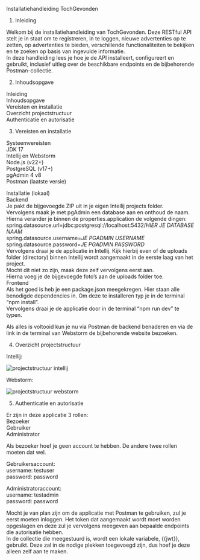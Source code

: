 Installatiehandleiding TochGevonden<br/>

1. Inleiding<br/>

Welkom bij de installatiehandleiding van TochGevonden. Deze RESTful API stelt je in staat om te registreren, in te loggen, nieuwe advertenties op te zetten, op advertenties te bieden, verschillende functionaliteiten te bekijken en te zoeken op basis van ingevulde informatie.<br/>
In deze handleiding lees je hoe je de API installeert, configureert en gebruikt, inclusief uitleg over de beschikbare endpoints en de bijbehorende Postman-collectie.<br/>

2. Inhoudsopgave<br/>

Inleiding<br/>
Inhoudsopgave<br/>
Vereisten en installatie<br/>
Overzicht projectstructuur<br/>
Authenticatie en autorisatie<br/>

3. Vereisten en installatie<br/>

Systeemvereisten<br/>
JDK 17<br/>
Intellij en Webstorm<br/>
Node.js (v22+)<br/>
PostgreSQL (v17+)<br/>
pgAdmin 4 v8<br/>
Postman (laatste versie)<br/>

Installatie (lokaal)<br/>
Backend<br/>
Je pakt de bijgevoegde ZIP uit in je eigen Intellij projects folder.<br/>
Vervolgens maak je met pgAdmin een database aan en onthoud de naam.<br/>
Hierna verander je binnen de properties.application de volgende dingen:<br/>
spring.datasource.url=jdbc:postgresql://localhost:5432/*HIER JE DATABASE NAAM*<br/>
spring.datasource.username=*JE PGADMIN USERNAME*<br/>
spring.datasource.password=*JE PGADMIN PASSWORD*<br/>
Vervolgens draai je de applicatie in Intellij. Kijk hierbij even of de uploads folder (directory) binnen Intellij wordt aangemaakt in de eerste laag van het project.<br/>
Mocht dit niet zo zijn, maak deze zelf vervolgens eerst aan.<br/>
Hierna voeg je de bijgevoegde foto’s aan de uploads folder toe.<br/>
Frontend<br/>
Als het goed is heb je een package.json meegekregen. Hier staan alle benodigde dependencies in. Om deze te installeren typ je in de terminal “npm install”.<br/>
Vervolgens draai je de applicatie door in de terminal “npm run dev” te typen.<br/>

Als alles is voltooid kun je nu via Postman de backend benaderen en via de link in de terminal van Webstorm de bijbehorende website bezoeken.<br/>

4. Overzicht projectstructuur<br/>
   
Intellij:<br/>

![projectstructuur intellij](https://github.com/user-attachments/assets/51625aa7-69fb-48eb-b516-90967c722760)<br/>



Webstorm:<br/>

![projectstructuur webstorm](https://github.com/user-attachments/assets/22b695ee-2e1e-407f-97f6-713fd44f365d)<br/>



5. Authenticatie en autorisatie<br/>

Er zijn in deze applicatie 3 rollen:<br/>
Bezoeker<br/>
Gebruiker<br/>
Administrator<br/>

Als bezoeker hoef je geen account te hebben. De andere twee rollen moeten dat wel. <br/>

Gebruikersaccount:<br/>
username: testuser<br/>
password: password<br/>

Administratoraccount:<br/>
username: testadmin<br/>
password: password<br/>


Mocht je van plan zijn om de applicatie met Postman te gebruiken, zul je eerst moeten inloggen. Het token dat aangemaakt wordt moet worden opgeslagen en deze zul je vervolgens meegeven aan bepaalde endpoints die autorisatie hebben.<br/>
In de collectie die meegestuurd is, wordt een lokale variabele, {{jwt}}, gebruikt. Deze zal in de nodige plekken toegevoegd zijn, dus hoef je deze alleen zelf aan te maken.<br/>


